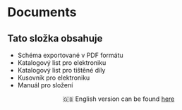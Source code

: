 # Documents

## Tato složka obsahuje

* Schéma exportované v PDF formátu
* Katalogový list pro elektroniku
* Katalogový list pro tištěné díly
* Kusovník pro elektroniku
* Manuál pro složení

<p align="center">
    🇬🇧 English version can be found <a href="README.md">here</a>
</p>

